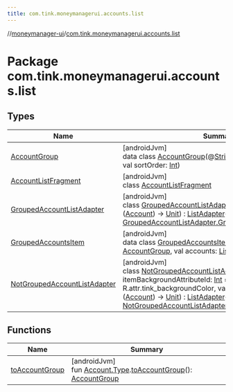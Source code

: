 ```yaml
---
title: com.tink.moneymanagerui.accounts.list
---
```

//[moneymanager-ui](../../index.html)/[com.tink.moneymanagerui.accounts.list](index.html)



# Package com.tink.moneymanagerui.accounts.list



## Types


| Name | Summary |
|---|---|
| [AccountGroup](-account-group/index.html) | [androidJvm]<br>data class [AccountGroup](-account-group/index.html)(@[StringRes](https://developer.android.com/reference/kotlin/androidx/annotation/StringRes.html)val description: [Int](https://kotlinlang.org/api/latest/jvm/stdlib/kotlin/-int/index.html), val sortOrder: [Int](https://kotlinlang.org/api/latest/jvm/stdlib/kotlin/-int/index.html)) |
| [AccountListFragment](-account-list-fragment/index.html) | [androidJvm]<br>class [AccountListFragment](-account-list-fragment/index.html) |
| [GroupedAccountListAdapter](-grouped-account-list-adapter/index.html) | [androidJvm]<br>class [GroupedAccountListAdapter](-grouped-account-list-adapter/index.html)(val accountClicked: ([Account](../com.tink.model.account/-account/index.html)) -&gt; [Unit](https://kotlinlang.org/api/latest/jvm/stdlib/kotlin/-unit/index.html)) : [ListAdapter](https://developer.android.com/reference/kotlin/androidx/recyclerview/widget/ListAdapter.html)&lt;[GroupedAccountsItem](-grouped-accounts-item/index.html), [GroupedAccountListAdapter.GroupedAccountViewHolder](-grouped-account-list-adapter/-grouped-account-view-holder/index.html)&gt; |
| [GroupedAccountsItem](-grouped-accounts-item/index.html) | [androidJvm]<br>data class [GroupedAccountsItem](-grouped-accounts-item/index.html)(val accountGroup: [AccountGroup](-account-group/index.html), val accounts: [List](https://kotlinlang.org/api/latest/jvm/stdlib/kotlin.collections/-list/index.html)&lt;[AccountWithImage](../com.tink.moneymanagerui.accounts/-account-with-image/index.html)&gt;) |
| [NotGroupedAccountListAdapter](-not-grouped-account-list-adapter/index.html) | [androidJvm]<br>class [NotGroupedAccountListAdapter](-not-grouped-account-list-adapter/index.html)(@[AttrRes](https://developer.android.com/reference/kotlin/androidx/annotation/AttrRes.html)val itemBackgroundAttributeId: [Int](https://kotlinlang.org/api/latest/jvm/stdlib/kotlin/-int/index.html) = R.attr.tink_backgroundColor, val accountClicked: ([Account](../com.tink.model.account/-account/index.html)) -&gt; [Unit](https://kotlinlang.org/api/latest/jvm/stdlib/kotlin/-unit/index.html)) : [ListAdapter](https://developer.android.com/reference/kotlin/androidx/recyclerview/widget/ListAdapter.html)&lt;[AccountWithImage](../com.tink.moneymanagerui.accounts/-account-with-image/index.html), [NotGroupedAccountListAdapter.AccountViewHolder](-not-grouped-account-list-adapter/-account-view-holder/index.html)&gt; |


## Functions


| Name | Summary |
|---|---|
| [toAccountGroup](to-account-group.html) | [androidJvm]<br>fun [Account.Type](../com.tink.model.account/-account/-type/index.html).[toAccountGroup](to-account-group.html)(): [AccountGroup](-account-group/index.html) |

